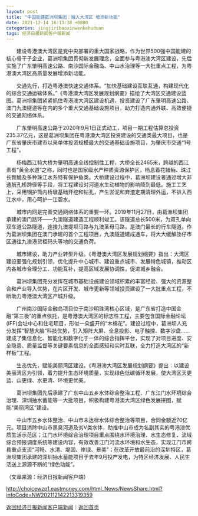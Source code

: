 ```yaml
---
layout: post
title: "中国能建葛洲坝集团：融入大湾区 增添新动能"
date: 2021-12-14 16:13:38 +0800
categories: jingjiribaoxinwenkehuduan
tags: 经济日报新闻客户端新闻
---
```

<p>　　建设粤港澳大湾区是党中央部署的重大国家战略，作为世界500强中国能建的核心骨干子企业，葛洲坝集团贯彻新发展理念，全面参与粤港澳大湾区建设，先后实施了广东肇明高速公路、南沙国际金融岛、中山水治理等一大批重点工程，为粤港澳大湾区高质量发展增添新动能。</p><p>　　交通先行，打造粤港澳快速交通体系。“加快基础建设互联互通，构建现代化的综合交通运输体系。”《粤港澳大湾区发展规划纲要》描绘了大湾区交通建设蓝图。葛洲坝集团紧紧抓住粤港澳大湾区建设机遇，投资建设了广东肇明高速公路、澳门九澳隧道等在内的多个重大交通基础设施项目，助力打造内通外联、高效便捷的交通网络体系。</p><p>　　广东肇明高速公路于2020年9月1日正式动工，项目一期工程估算总投资235.37亿元，这是葛洲坝集团在粤港澳大湾区投资建设的交通类最大项目，也是广东省肇庆市建市以来单体投资规模最大的交通基础设施项目，为肇庆市交通“1号工程”。</p><p>　　杨梅西江特大桥为肇明高速全线控制性工程，大桥全长2465米，跨越的西江素有“黄金水道”之称，同时也是国家级水产种质资源保护区，栖息着花鳗鲡、珠江长臀鮠及多种珠江水系特有保护鱼类。大桥建设过程中，葛洲坝建设者通过增大非通航孔桥跨径等手段，将工程建设对河道水生动植物的影响降到最低。施工工艺上，采用钢护筒内桥墩基础开挖和钻孔，产生淤泥和弃渣定期清理外运，不排入西江水中，用心呵护一江碧水。</p><p>　　城市内网是完善交通网络体系的重要一环。2019年11月27日，由葛洲坝集团承建的澳门路环——九澳隧道建造工程顺利竣工。该隧道总长500米，为双孔单向双车道公路隧道，连接九澳堤坝马路与九澳圣母马路，是澳门最长的行车隧道。作为葛洲坝集团在澳门承建的首个工程项目，九澳隧道建成通车，将大大缓解氹仔市区通往九澳港货柜码头等地的交通负荷。</p><p>　　城市建设，助力产业转型升级。《粤港澳大湾区发展规划纲要》指出：大湾区建设要强化规划引领，优化提升中心城市、建设重点城市、发展特色城镇，推动区内各城市合理分工、功能互补，提高区域发展协调性，促进城乡融合。</p><p>　　葛洲坝集团充分发挥在城市基础设施建设领域积累的丰富经验、强大的资源整合和产业导入优势，在片区开发、城市更新等领域投资建设了一大批重点工程，不断助力粤港澳大湾区产城升级。</p><p>　　广州南沙国际金融岛项目位于南沙明珠湾核心区域，是广东省打造中国金融“第三极”的重点依托，是粤港澳大湾区的标志性工程，主要包含国际金融论坛(IFF)会址中心和住宅项目，形似一朵盛开的“木棉花”。建设过程中，葛洲坝人充分发挥“智慧大脑”科技优势，引入矩阵大屏、全息投影、电子触控、数字沙盘……建成了集信息化、智能化和数字化于一体的综合指挥平台，实现了对项目进度、安全隐患、质量监督等关键要素信息的全面感知和实时互联，全力打造大湾区的“新样板”工程。</p><p>　　生态优先，赋能美丽湾区建设。《粤港澳大湾区发展规划纲要》提出：以建设美丽湾区为引领，着力提升生态环境质量，实现绿色低碳循环发展，使大湾区天更蓝、山更绿、水更清、环境更优美。</p><p>　　葛洲坝集团先后承建了广东中山五乡水体综合整治工程、广东江门水环境综合治理、深圳抽水蓄能等一大批项目，积极构建粤港澳大湾区绿色发展拼图，赋能“美丽湾区”建设。</p><p>　　中山市五乡水体整治、中山市未达标水体综合整治等项目，合同金额近70亿元。项目消除中山市黑臭河道及劣V类水体，助推中山市成为名副其实的粤港澳优质生活示范区；江门水环境综合治理项目重点围绕水环境治理、水生态修复、流域综合预报调度系统等建设内容，有效改善江门河流水环境和水生态，实现江门市跨县重点支流“河畅、水清、堤固、岸绿、景美”；在改革开放最前沿的深圳特区，葛洲坝集团承建的深圳抽水蓄能项目于去年9月投产发电，为特区经济发展、人民生活送上源源不断的“绿色动能”。</p><p class="em_media">（文章来源：经济日报新闻客户端）</p>

<http://choicewzp1.eastmoney.com/html_News/NewsShare.html?infoCode=NW202112142213319359>

[返回经济日报新闻客户端新闻](//finews.withounder.com/jingjiribaoxinwenkehuduan/)｜[返回首页](//finews.withounder.com/)